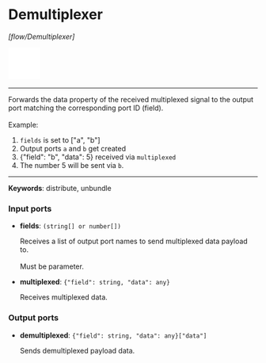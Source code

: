 # Demultiplexer

_[flow/Demultiplexer]_

![icon](</assets/icons/cbb85c56-3c8f-4e5e-afdd-a9dd9e84385d.png>)

---

Forwards the data property of the received multiplexed signal to the output port matching the corresponding port ID (field).<br>
<br>
Example:<br>
1. `fields` is set to ["a", "b"]<br>
2. Output ports `a` and `b` get created<br>
3. {"field": "b", "data": 5} received via `multiplexed`<br>
4. The number 5 will be sent via `b`.<br>

---

__Keywords__: distribute, unbundle

### Input ports

* __fields__: ` (string[] or number[]) `

    Receives a list of output port names to send multiplexed data payload to.<br>
    <br>
    Must be parameter.<br>


* __multiplexed__: ` {"field": string, "data": any} `

    Receives multiplexed data.<br>

### Output ports

* __demultiplexed__: ` {"field": string, "data": any}["data"] `

    Sends demultiplexed payload data.<br>


